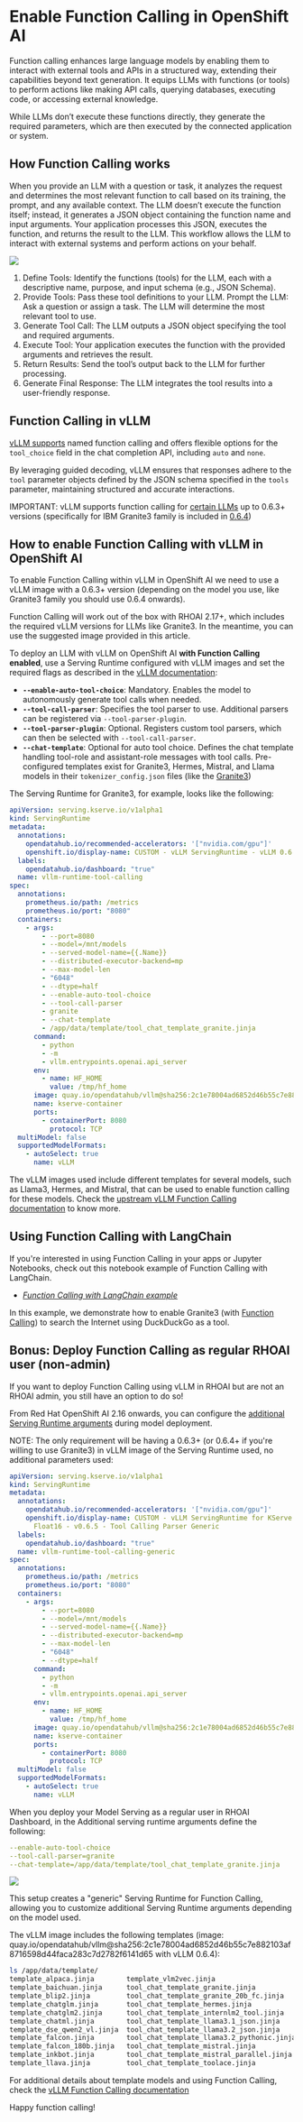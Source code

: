 # Enable Function Calling in OpenShift AI

Function calling enhances large language models by enabling them to interact with external tools and APIs in a structured way, extending their capabilities beyond text generation. It equips LLMs with functions (or tools) to perform actions like making API calls, querying databases, executing code, or accessing external knowledge.

While LLMs don’t execute these functions directly, they generate the required parameters, which are then executed by the connected application or system.

## How Function Calling works

When you provide an LLM with a question or task, it analyzes the request and determines the most relevant function to call based on its training, the prompt, and any available context. The LLM doesn’t execute the function itself; instead, it generates a JSON object containing the function name and input arguments. Your application processes this JSON, executes the function, and returns the result to the LLM. This workflow allows the LLM to interact with external systems and perform actions on your behalf.

![](img/function-tooling1.png)

1. Define Tools: Identify the functions (tools) for the LLM, each with a descriptive name, purpose, and input schema (e.g., JSON Schema).
2. Provide Tools: Pass these tool definitions to your LLM.
Prompt the LLM: Ask a question or assign a task. The LLM will determine the most relevant tool to use.
3. Generate Tool Call: The LLM outputs a JSON object specifying the tool and required arguments.
4. Execute Tool: Your application executes the function with the provided arguments and retrieves the result.
5. Return Results: Send the tool’s output back to the LLM for further processing.
6. Generate Final Response: The LLM integrates the tool results into a user-friendly response.

## Function Calling in vLLM

[vLLM supports](https://docs.vllm.ai/en/latest/features/tool_calling.html) named function calling and offers flexible options for the `tool_choice` field in the chat completion API, including `auto` and `none`. 

By leveraging guided decoding, vLLM ensures that responses adhere to the `tool` parameter objects defined by the JSON schema specified in the `tools` parameter, maintaining structured and accurate interactions.

IMPORTANT: vLLM supports function calling for [certain LLMs](https://docs.vllm.ai/en/latest/features/tool_calling.html#automatic-function-calling) up to 0.6.3+ versions (specifically for IBM Granite3 family is included in [0.6.4](https://github.com/vllm-project/vllm/releases/tag/v0.6.3#:~:text=Add%20support%20for%20Llama%203.1%20and%203.2%20tool%20use%20(%238343)))

## How to enable Function Calling with vLLM in OpenShift AI

To enable Function Calling within vLLM in OpenShift AI we need to use a vLLM image with a 0.6.3+ version (depending on the model you use, like Granite3 family you should use 0.6.4 onwards).

Function Calling will work out of the box with RHOAI 2.17+, which includes the required vLLM versions for LLMs like Granite3. In the meantime, you can use the suggested image provided in this article.

To deploy an LLM with vLLM on OpenShift AI **with Function Calling enabled**, use a Serving Runtime configured with vLLM images and set the required flags as described in the [vLLM documentation](https://docs.vllm.ai/en/latest/features/tool_calling.html#automatic-function-calling):

- **`--enable-auto-tool-choice`**: Mandatory. Enables the model to autonomously generate tool calls when needed.
- **`--tool-call-parser`**: Specifies the tool parser to use. Additional parsers can be registered via `--tool-parser-plugin`.
- **`--tool-parser-plugin`**: Optional. Registers custom tool parsers, which can then be selected with `--tool-call-parser`.
- **`--chat-template`**: Optional for auto tool choice. Defines the chat template handling tool-role and assistant-role messages with tool calls. Pre-configured templates exist for Granite3, Hermes, Mistral, and Llama models in their `tokenizer_config.json` files (like the [Granite3](https://huggingface.co/ibm-granite/granite-3.1-8b-instruct/blob/main/tokenizer_config.json))

The Serving Runtime for Granite3, for example, looks like the following:

```yaml
apiVersion: serving.kserve.io/v1alpha1
kind: ServingRuntime
metadata:
  annotations:
    opendatahub.io/recommended-accelerators: '["nvidia.com/gpu"]'
    openshift.io/display-name: CUSTOM - vLLM ServingRuntime - vLLM 0.6.5 - Tool Calling Parser
  labels:
    opendatahub.io/dashboard: "true"
  name: vllm-runtime-tool-calling
spec:
  annotations:
    prometheus.io/path: /metrics
    prometheus.io/port: "8080"
  containers:
    - args:
        - --port=8080
        - --model=/mnt/models
        - --served-model-name={{.Name}}
        - --distributed-executor-backend=mp
        - --max-model-len
        - "6048"
        - --dtype=half
        - --enable-auto-tool-choice
        - --tool-call-parser
        - granite
        - --chat-template
        - /app/data/template/tool_chat_template_granite.jinja
      command:
        - python
        - -m
        - vllm.entrypoints.openai.api_server
      env:
        - name: HF_HOME
          value: /tmp/hf_home
      image: quay.io/opendatahub/vllm@sha256:2c1e78004ad6852d46b55c7e882103af8716598d44faca283c7d2782f6141d65
      name: kserve-container
      ports:
        - containerPort: 8080
          protocol: TCP
  multiModel: false
  supportedModelFormats:
    - autoSelect: true
      name: vLLM
```

The vLLM images used include different templates for several models, such as Llama3, Hermes, and Mistral, that can be used to enable function calling for these models. Check the [upstream vLLM Function Calling documentation](https://docs.vllm.ai/en/latest/features/tool_calling.html#mistral-models-mistral) to know more.

## Using Function Calling with LangChain

If you're interested in using Function Calling in your apps or Jupyter Notebooks, check out this notebook example of Function Calling with LangChain. 

* *[Function Calling with LangChain example](https://github.com/rh-aiservices-bu/llm-on-openshift/blob/main/examples/notebooks/langchain/Langchain-FunctionCalling.ipynb)*

In this example, we demonstrate how to enable Granite3 (with [Function Calling](https://arxiv.org/abs/2407.00121)) to search the Internet using DuckDuckGo as a tool.

## Bonus: Deploy Function Calling as regular RHOAI user (non-admin)

If you want to deploy Function Calling using vLLM in RHOAI but are not an RHOAI admin, you still have an option to do so!

From Red Hat OpenShift AI 2.16 onwards, you can configure the [additional Serving Runtime arguments](https://docs.redhat.com/en/documentation/red_hat_openshift_ai_self-managed/2.16/html-single/serving_models/index#deploying-models-using-multiple-gpu-nodes_serving-large-models) during model deployment.

NOTE: The only requirement will be having a 0.6.3+ (or 0.6.4+ if you're willing to use Granite3) in vLLM image of the Serving Runtime used, no additional parameters used:

```yaml
apiVersion: serving.kserve.io/v1alpha1
kind: ServingRuntime
metadata:
  annotations:
    opendatahub.io/recommended-accelerators: '["nvidia.com/gpu"]'
    openshift.io/display-name: CUSTOM - vLLM ServingRuntime for KServe Tweaked
      Float16 - v0.6.5 - Tool Calling Parser Generic
  labels:
    opendatahub.io/dashboard: "true"
  name: vllm-runtime-tool-calling-generic
spec:
  annotations:
    prometheus.io/path: /metrics
    prometheus.io/port: "8080"
  containers:
    - args:
        - --port=8080
        - --model=/mnt/models
        - --served-model-name={{.Name}}
        - --distributed-executor-backend=mp
        - --max-model-len
        - "6048"
        - --dtype=half
      command:
        - python
        - -m
        - vllm.entrypoints.openai.api_server
      env:
        - name: HF_HOME
          value: /tmp/hf_home
      image: quay.io/opendatahub/vllm@sha256:2c1e78004ad6852d46b55c7e882103af8716598d44faca283c7d2782f6141d65
      name: kserve-container
      ports:
        - containerPort: 8080
          protocol: TCP
  multiModel: false
  supportedModelFormats:
    - autoSelect: true
      name: vLLM
```

When you deploy your Model Serving as a regular user in RHOAI Dashboard, in the Additional serving runtime arguments define the following:

```yaml
--enable-auto-tool-choice
--tool-call-parser=granite
--chat-template=/app/data/template/tool_chat_template_granite.jinja
```

![](img/function-tooling2.png)

This setup creates a "generic" Serving Runtime for Function Calling, allowing you to customize additional Serving Runtime arguments depending on the model used.

The vLLM image includes the following templates (image: quay.io/opendatahub/vllm@sha256:2c1e78004ad6852d46b55c7e882103af8716598d44faca283c7d2782f6141d65 with vLLM 0.6.4):

```bash
ls /app/data/template/
template_alpaca.jinja        template_vlm2vec.jinja
template_baichuan.jinja      tool_chat_template_granite.jinja
template_blip2.jinja         tool_chat_template_granite_20b_fc.jinja
template_chatglm.jinja       tool_chat_template_hermes.jinja
template_chatglm2.jinja      tool_chat_template_internlm2_tool.jinja
template_chatml.jinja        tool_chat_template_llama3.1_json.jinja
template_dse_qwen2_vl.jinja  tool_chat_template_llama3.2_json.jinja
template_falcon.jinja        tool_chat_template_llama3.2_pythonic.jinja
template_falcon_180b.jinja   tool_chat_template_mistral.jinja
template_inkbot.jinja        tool_chat_template_mistral_parallel.jinja
template_llava.jinja         tool_chat_template_toolace.jinja
```

For additional details about template models and using Function Calling, check the [vLLM Function Calling documentation](https://docs.vllm.ai/en/latest/features/tool_calling.html#mistral-models-mistral)

Happy function calling!
